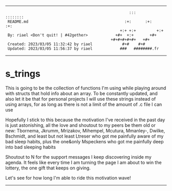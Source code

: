 ********************************************************************************
                                                                                
                                                          :::      ::::::::     
     README.md                                          :+:      :+:    :+:     
                                                      +:+ +:+         +:+       
     By: riael <Don't quit! | #42gether>            +#+  +:+       +#+          
                                                  +#+#+#+#+#+   +#+             
     Created: 2023/03/05 11:32:42 by riael             #+#    #+#               
     Updated: 2023/03/05 11:56:37 by riael            ###   ########.fr         
                                                                                
********************************************************************************
# s_trings

This is going to be the collection of functions I'm using while playing around
with structs that hold info about an array. To be constantly updated, and also
let it be that for personal projects I will use these strings instead of using
arrays, for as long as there is not a limit of the amount of .c file I can use

Hopefully I stick to this because the motivation I've received in the past day
is just astonishing, all the love and shoutout to my peers be them old or new:
Tbornema, Jkrumm, Mrizakov, Mihempel, Mcutura, Mmanley-, Dwilke, Bschmidt, and
least but not least Ltreser who got me painfully aware of my bad sleep habits,
plus the one&only Mspeckens who got me painfully deep into bad sleeping habits

Shoutout to N for the support messages I keep discovering inside my agenda. It
feels like every time I am turning the page I am about to win the lottery, the
one gift that keeps on giving.

Let's see for how long I'm able to ride this motivation wave!

*********************************************************************************

